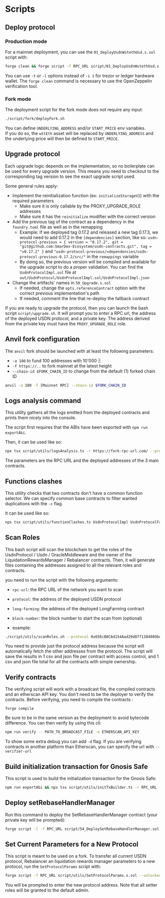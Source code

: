 # Scripts

## Deploy protocol

### Production mode

For a mainnet deployment, you can use the `01_DeployUsdnWstethUsd.s.sol` script with:

```bash
forge clean && forge script -f RPC_URL script/01_DeployUsdnWstethUsd.s.sol:DeployUsdnWstethUsd --broadcast -i 1 --batch-size 5
```

You can use `-t` or `-l` options instead of `-i 1` for trezor or ledger hardware wallet. The `forge clean` command is necessary to use the OpenZeppelin verification tool.

### Fork mode

The deployment script for the fork mode does not require any input:

```bash
./script/fork/deployFork.sh
```

You can define `UNDERLYING_ADDRESS` and/or `START_PRICE` env variables.  
If you do so, the `wStEth` asset will be replaced by `UNDERLYING_ADDRESS` and the underlying price will then be defined to `START_PRICE`.

## Upgrade protocol

Each upgrade logic depends on the implementation, so no boilerplate can be used for every upgrade version. This means you need to checkout to the corresponding tag version to see the exact upgrade script used.

Some general rules apply:

- Implement the reinitialization function (ex: `initializeStorageV2`) with the required parameters
  - Make sure it is only callable by the PROXY_UPGRADE_ROLE addresses
  - Make sure it has the `reinitialize` modifier with the correct version
- Add the previous tag of the contract as a dependency in the `foundry.toml` file as well as in the remapping
  - Example: If we deployed tag 0.17.2 and released a new tag 0.17.3, we would need to add 0.17.2 in the `[dependencies]` section,
    like so: `usdn-protocol-previous = { version = "0.17.2", git = "git@github.com:SmarDex-Ecosystem/usdn-contracts.git", tag = "v0.17.2" }`
    and `"usdn-protocol-previous/=dependencies/usdn-protocol-previous-0.17.2/src/"` in the `remappings` variable
  - By doing so, the previous version will be compiled and available for the upgrade script to do a proper validation. You can find the `UsdnProtocolImpl.sol` file at `out/UsdnProtocol/UsdnProtocolImpl.sol/UsdnProtocolImpl.json`
- Change the artifacts' names in `50_Upgrade.s.sol`
  - If needed, change the `opts.referenceContract` option with the correct previous implementation's path
  - If needed, comment the line that re-deploy the fallback contract

If you are ready to upgrade the protocol, then you can launch the bash script `script/upgrade.sh`. It will prompt you to enter a RPC url, the address of the deployed USDN protocol, and a private key. The address derived from the private key must have the `PROXY_UPGRADE_ROLE` role.

## Anvil fork configuration

The `anvil` fork should be launched with at least the following parameters:

- `-a 100` to fund 100 addresses with 10'000 Ξ
- `-f https://..` to fork mainnet at the latest height
- `--chain-id $FORK_CHAIN_ID` to change from the default (1) forked chain ID

```bash
anvil -a 100 -f [Mainnet RPC] --chain-id $FORK_CHAIN_ID
```

## Logs analysis command

This utility gathers all the logs emitted from the deployed contracts and prints them nicely into the console.

The script first requires that the ABIs have been exported with `npm run exportAbi`.

Then, it can be used like so:

```bash
npx tsx script/utils/logsAnalysis.ts -r https://fork-rpc-url.com/ --protocol 0x24EcC5E6EaA700368B8FAC259d3fBD045f695A08 --usdn 0x0D92d35D311E54aB8EEA0394d7E773Fc5144491a --middleware 0x4278C5d322aB92F1D876Dd7Bd9b44d1748b88af2
```

The parameters are the RPC URL and the deployed addresses of the 3 main contracts.

## Functions clashes

This utility checks that two contracts don't have a common function selector.
We can specify common base contracts to filter wanted duplications with the `-c` flag.

It can be used like so:

```bash
npx tsx script/utils/functionClashes.ts UsdnProtocolImpl UsdnProtocolFallback -c AccessControlDefaultAdminRulesUpgradeable PausableUpgradeable
```

## Scan Roles

This bash script will scan the blockchain to get the roles of the UsdnProtocol / Usdn / OracleMiddleware and the owner of the LiquidationRewardsManager / Rebalancer contracts.
Then, it will generate files containing the addresses assigned to all the relevant roles and contracts.

you need to run the script with the following arguments:

- `rpc-url`: the RPC URL of the network you want to scan
- `protocol`: the address of the deployed USDN protocol
- `long-farming`: the address of the deployed LongFarming contract
- `block-number`: the block number to start the scan from (optional)

- example:

```bash
./script/utils/scanRoles.sh --protocol 0x656cB8C6d154Aad29d8771384089be5B5141f01a --rpc-url https://mainnet.gateway.tenderly.co --long-farming 0xF9D36078A248AF249AA57ae1D5D0c1033d6Bbe27
```

You need to provide just the protocol address because the script will automatically fetch the other addresses from the protocol. The script will save the results in 1 csv and json file per contract with access control, and 1 csv and json file total for all the contracts with simple ownership.

## Verify contracts

The verifying script will work with a broadcast file, the compiled contracts and an etherscan API key.
You don't need to be the deployer to verify the contracts.
Before verifying, you need to compile the contracts :

`forge compile`

Be sure to be in the same version as the deployment to avoid bytecode difference.
You can then verify by using this cli:

```bash
npm run verify -- PATH_TO_BROADCAST_FILE -e ETHERSCAN_API_KEY
```

To show some extra debug you can add `-d` flag.
If you are verifying contracts in another platform than Etherscan, you can specify the url with `--verifier-url`

## Build initialization transaction for Gnosis Safe

This script is used to build the initialization transaction for the Gnosis Safe:

```bash
npm run exportAbi && npx tsx script/utils/initTxBuilder.ts -r RPC_URL -t INITIAL_TOTAL_AMOUNT
```

## Deploy setRebaseHandlerManager

Run this command to deploy the SetRebaseHandlerManager contract (your private key will be prompted):

```bash
forge script -l -f RPC_URL script/54_DeploySetRebaseHandlerManager.sol:DeploySetRebaseHandlerManager --broadcast
```

## Set Current Parameters for a New Protocol

This script is meant to be used on a fork. To transfer all current USDN protocol, Rebalancer an liquidation rewards manager parameters to a new protocol, run the `SetProtocolParams` script with:

```bash
forge script -f RPC_URL script/utils/SetProtocolParams.s.sol --unlocked --broadcast
```

You will be prompted to enter the new protocol address. Note that all setter roles will be granted to the default admin.
